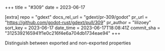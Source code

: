 +++
title = "#309"
date = 2023-06-17

[extra]
repo = "gdext"
docs_rel_url = "gdext/pr-309/godot"
pr_url = "https://github.com/godot-rust/gdext/pull/309"
pr_author = "lilizoey"
sort_key = 2023-06-17
date_time = 2023-06-17T18:08:41Z
commit_sha = "3125392165941f1e0c216f4e6a704db1734eae94"
+++

Distinguish between exported and non-exported properties
